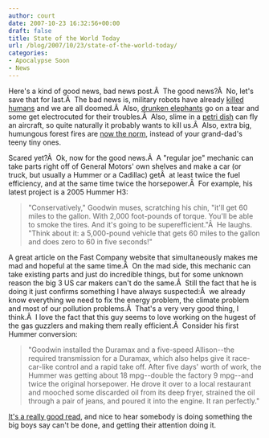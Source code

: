 ```yaml
---
author: court
date: 2007-10-23 16:32:56+00:00
draft: false
title: State of the World Today
url: /blog/2007/10/23/state-of-the-world-today/
categories:
- Apocalypse Soon
- News
---
```


Here's a kind of good news, bad news post.Â  The good news?Â  No, let's save that for last.Â  The bad news is, military robots have already [killed humans](http://blog.wired.com/defense/2007/10/robot-cannon-ki.html) and we are all doomed.Â  Also, [drunken elephants](http://www.theregister.co.uk/2007/10/23/drunken_elephants/) go on a tear and some get electrocuted for their troubles.Â  Also, slime in a [petri dish](http://www.cnn.com/2004/TECH/11/02/brain.dish/) can fly an aircraft, so quite naturally it probably wants to kill us.Â  Also, extra big, humungous forest fires are [now the norm](http://www.cbsnews.com/stories/2007/10/18/60minutes/main3380176.shtml), instead of your grand-dad's teeny tiny ones.

Scared yet?Â  Ok, now for the good news.Â  A "regular joe" mechanic can take parts right off of General Motors' own shelves and make a car (or truck, but usually a Hummer or a Cadillac) getÂ  at least twice the fuel efficiency, and at the same time twice the horsepower.Â  For example, his latest project is a 2005 Hummer H3:


<blockquote>"Conservatively," Goodwin muses, scratching his chin, "it'll get 60 miles to the gallon. With 2,000 foot-pounds of torque. You'll be able to smoke the tires. And it's going to be superefficient."Â  He laughs. "Think about it: a 5,000-pound vehicle that gets 60 miles to the gallon and does zero to 60 in five seconds!"</blockquote>


A great article on the Fast Company website that simultaneously makes me mad and hopeful at the same time.Â  On the mad side, this mechanic can take existing parts and just do incredible things, but for some unknown reason the big 3 US car makers can't do the same.Â  Still the fact that he is doing it just confirms something I have always suspected:Â  we already know everything we need to fix the energy problem, the climate problem and most of our pollution problems.Â  That's a very very good thing, I think.Â  I love the fact that this guy seems to love working on the hugest of the gas guzzlers and making them really efficient.Â  Consider his first Hummer conversion:


<blockquote>"Goodwin installed the Duramax and a five-speed Allison--the required transmission for a Duramax, which also helps give it race-car-like control and a rapid take off. After five days' worth of work, the Hummer was getting about 18 mpg--double the factory 9 mpg--and twice the original horsepower. He drove it over to a local restaurant and mooched some discarded oil from its deep fryer, strained the oil through a pair of jeans, and poured it into the engine. It ran perfectly."</blockquote>


[It's a really good read](http://www.fastcompany.com/magazine/120/motorhead-messiah.html), and nice to hear somebody is doing something the big boys say can't be done, and getting their attention doing it.
